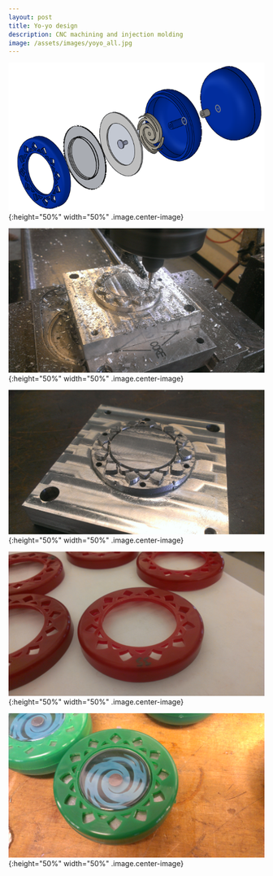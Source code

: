 ```yaml
---
layout: post
title: Yo-yo design
description: CNC machining and injection molding
image: /assets/images/yoyo_all.jpg
---
```


![yoyo_cad](/assets/images/yoyo_cad.png){:height="50%" width="50%" .image.center-image}

![yoyo_machining](/assets/images/yoyo_machining.jpg){:height="50%" width="50%" .image.center-image}

![yoyo_core](/assets/images/yoyo_core.jpg){:height="50%" width="50%" .image.center-image}

![yoyo_test](/assets/images/yoyo_test.jpg){:height="50%" width="50%" .image.center-image}

![yoyo_detail](/assets/images/yoyo_detail.jpg){:height="50%" width="50%" .image.center-image}

